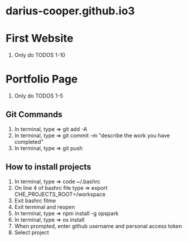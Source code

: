# darius-cooper.github.io3

# First Website 
1) Only do TODOS 1-10

# Portfolio Page
1) Only do TODOS 1-5

## Git Commands
1) In terminal, type => git add -A
2) In terminal, type => git commit -m "describe the work you have completed"
3) In terminal, type => git push

 ## How to install projects
1) In terminal, type => code ~/.bashrc
2) On line 4 of bashrc file type => export CHE_PROJECTS_ROOT=/workspace
3) Exit bashrc filme
4) Exit terminal and reopen
5) In terminal, type => npm install -g opspark
6) In terminal, type => os install
7) When prompted, enter github username and personal access token
8) Select project